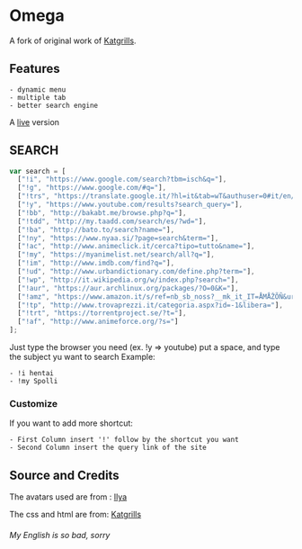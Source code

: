 # Omega
A fork of original work of [Katgrills](https://github.com/Catgrills). 
## Features
	- dynamic menu
	- multiple tab
	- better search engine
	
A [live](https://spolli.github.io/Omega/) version

## SEARCH
``` javascript
var search = [
  ["!i", "https://www.google.com/search?tbm=isch&q="],
  ["!g", "https://www.google.com/#q="],
  ["!trs", "https://translate.google.it/?hl=it&tab=wT&authuser=0#it/en/"],
  ["!y", "https://www.youtube.com/results?search_query="],
  ["!bb", "http://bakabt.me/browse.php?q="],
  ["!tdd", "http://my.taadd.com/search/es/?wd="],
  ["!ba", "http://bato.to/search?name="],
  ["!ny", "https://www.nyaa.si/?page=search&term="],
  ["!ac", "http://www.animeclick.it/cerca?tipo=tutto&name="],
  ["!my", "https://myanimelist.net/search/all?q="],
  ["!im", "http://www.imdb.com/find?q="],
  ["!ud", "http://www.urbandictionary.com/define.php?term="],
  ["!wp", "http://it.wikipedia.org/w/index.php?search="],
  ["!aur", "https://aur.archlinux.org/packages/?O=0&K="],
  ["!amz", "https://www.amazon.it/s/ref=nb_sb_noss?__mk_it_IT=ÅMÅŽÕÑ&url=search-alias%3Daps&field-keywords="],
  ["!tp", "http://www.trovaprezzi.it/categoria.aspx?id=-1&libera="],
  ["!trt", "https://torrentproject.se/?t="],
  ["!af", "http://www.animeforce.org/?s="]
];
```
Just type the browser you need (ex. !y => youtube) put a space, and type the subject yu want to search
Example:

	- !i hentai
	- !my Spolli
	
### Customize
If you want to add more shortcut:

	- First Column insert '!' follow by the shortcut you want
	- Second Column insert the query link of the site

Source and Credits
-------------------------------
The avatars used are from : [Ilya](http://kuvshinov-ilya.tumblr.com/)

The css and html are from: [Katgrills](https://github.com/Catgrills)

###### My English is so bad, sorry
